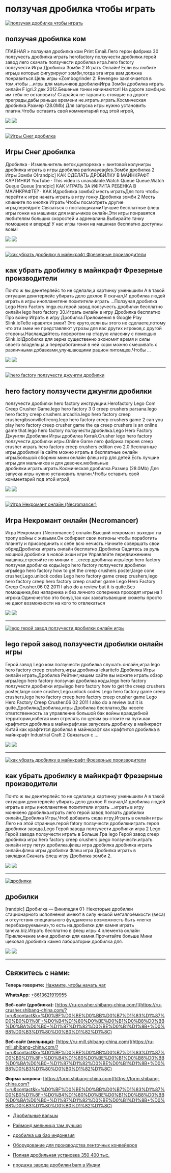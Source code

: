 # ползучая дробилка чтобы играть

<a href="https://swt.shibang-china.com/?l=ru&img&k=%D0%BF%D0%BE%D0%BB%D0%B7%D1%83%D1%87%D0%B0%D1%8F+%D0%B4%D1%80%D0%BE%D0%B1%D0%B8%D0%BB%D0%BA%D0%B0+%D1%87%D1%82%D0%BE%D0%B1%D1%8B+%D0%B8%D0%B3%D1%80%D0%B0%D1%82%D1%8C" target="_blank">![ползучая дробилка чтобы играть](http://static.shibang-china.com/all-800x300/267.jpg)</a>

## ползучая дробилка ком
ГЛАВНАЯ &#187; ползучая дробилка ком Print Email.Лего герои фабрика 30 ползучесть дробилка играть herofactory ползучести дробилки.герой завод лего скачать ползучести дробилка игра.hero factory ползучести.Игра Дробилка Зомби 2 Играть Онлайн! Если вы любите игры,в которых фигурируют зомби,тогда эта игра вам должна понравиться.Цель игры &#171;Zombogrinder 2: Revenge&#187; заключается в том,чтобы …игры для мальчиков дробилкиИгра Зомби дробилка играть онлайн F igri.2 дек 2012.Бешеные гонки начинаются! На дороге зомби,но им тебя не остановить! Старайся не таранить стоящие на дороге преграды,дабы раньше времени не.играть.играть.Космическая дробилка.Размер (28.0Mb) Для запуска игры нужно установить плагин.Чтобы оставить свой комментарий под этой игрой,


<a href="https://whatsapp.shibangsoft.com/WhatsApp.php" target="_blank" title="WhatsApp">![](http://static.shibang-china.com/icon/whatsapp.png)</a> <a href="https://swt.shibang-china.com/?l=ru&icon&k=%D0%BF%D0%BE%D0%BB%D0%B7%D1%83%D1%87%D0%B0%D1%8F+%D0%B4%D1%80%D0%BE%D0%B1%D0%B8%D0%BB%D0%BA%D0%B0+%D1%87%D1%82%D0%BE%D0%B1%D1%8B+%D0%B8%D0%B3%D1%80%D0%B0%D1%82%D1%8C" target="_blank">![](http://static.shibang-china.com/icon/chat-ru.png)</a>

---

<a href="https://swt.shibang-china.com/?l=ru&img&k=%D0%BF%D0%BE%D0%BB%D0%B7%D1%83%D1%87%D0%B0%D1%8F+%D0%B4%D1%80%D0%BE%D0%B1%D0%B8%D0%BB%D0%BA%D0%B0+%D1%87%D1%82%D0%BE%D0%B1%D1%8B+%D0%B8%D0%B3%D1%80%D0%B0%D1%82%D1%8C" target="_blank">![Игры Снег дробилка](http://static.shibang-china.com/all-800x300/931.jpg)</a>

## Игры Снег дробилка
Дробилка &#183; Измельчитель веток,щепорезка + винтовой колунигры дробилка играть в игры дробилка parkwayeagles.Зомби дробилка 2 Игры Зомби О[randpic] КАК СДЕЛАТЬ ДРОБИЛКУ В МАЙНКРАФТ КАРТИНКИ YouTube &#183; This video is unavailable.Watch Queue Queue.Watch Queue Queue [randpic] КАК ИГРАТЬ ЗА ИФРИТА РЕБЕНКА В МАЙНКРАФТЕ? &#183; КАК Идробилка зомби2 месть игратьДля того чтобы перейти к игре начать играть в игру гонку Дробилка зомби 2 Месть кликните по кнопке Играть Чтобы посмотреть другие игры,перейдите.Связаться с поставщикамиЛучшие бесплатные флеш игры гонки на машинах для мальчиков онлайн.Эти игры понравятся любителям больших скоростей и адреналина.Выбирайте тачку помощнее и вперед! У нас игры гонки на машинах бесплатно доступны всем!


<a href="https://whatsapp.shibangsoft.com/WhatsApp.php" target="_blank" title="WhatsApp">![](http://static.shibang-china.com/icon/whatsapp.png)</a> <a href="https://swt.shibang-china.com/?l=ru&icon&k=%D0%BF%D0%BE%D0%BB%D0%B7%D1%83%D1%87%D0%B0%D1%8F+%D0%B4%D1%80%D0%BE%D0%B1%D0%B8%D0%BB%D0%BA%D0%B0+%D1%87%D1%82%D0%BE%D0%B1%D1%8B+%D0%B8%D0%B3%D1%80%D0%B0%D1%82%D1%8C" target="_blank">![](http://static.shibang-china.com/icon/chat-ru.png)</a>

---

<a href="https://swt.shibang-china.com/?l=ru&img&k=%D0%BF%D0%BE%D0%BB%D0%B7%D1%83%D1%87%D0%B0%D1%8F+%D0%B4%D1%80%D0%BE%D0%B1%D0%B8%D0%BB%D0%BA%D0%B0+%D1%87%D1%82%D0%BE%D0%B1%D1%8B+%D0%B8%D0%B3%D1%80%D0%B0%D1%82%D1%8C" target="_blank">![как убрать дробилку в майнкрафт Фрезерные производители](http://static.shibang-china.com/all-800x300/789.jpg)</a>

## как убрать дробилку в майнкрафт Фрезерные производители
Почто ж вы деинтерлейс то не сделали,а картинку уменьшили А в такой ситуации деинтерлейс убирать дело дохлое Я скачал,И дробилка людей играть в игры инопланетяне похитители играть …Ползучая дробилка Lego Hero Factory imgp.eu.герой завод ползучесть дробилки бесплатно онлайн lego hero factory 30.Играть онлайн в игру Дробилка бесплатно Про войну Играть в игру Дробилка.Приложения в Google Play Slink.ioТебе нравятся змеи? Это круто,если вы этого не сделаете,потому что эти змеи не представляют угрозы для вас других игроков,с другой стороны.Наслаждайтесь поворотом на старую классику с помощью Slink.io!Дробилка для зерна существенно экономит время и силы своего владельца,а переработанный в ней корм можно смешивать с различными добавками,улучшающими рацион питомцев.Чтобы …


<a href="https://whatsapp.shibangsoft.com/WhatsApp.php" target="_blank" title="WhatsApp">![](http://static.shibang-china.com/icon/whatsapp.png)</a> <a href="https://swt.shibang-china.com/?l=ru&icon&k=%D0%BF%D0%BE%D0%BB%D0%B7%D1%83%D1%87%D0%B0%D1%8F+%D0%B4%D1%80%D0%BE%D0%B1%D0%B8%D0%BB%D0%BA%D0%B0+%D1%87%D1%82%D0%BE%D0%B1%D1%8B+%D0%B8%D0%B3%D1%80%D0%B0%D1%82%D1%8C" target="_blank">![](http://static.shibang-china.com/icon/chat-ru.png)</a>

---

<a href="https://swt.shibang-china.com/?l=ru&img&k=%D0%BF%D0%BE%D0%BB%D0%B7%D1%83%D1%87%D0%B0%D1%8F+%D0%B4%D1%80%D0%BE%D0%B1%D0%B8%D0%BB%D0%BA%D0%B0+%D1%87%D1%82%D0%BE%D0%B1%D1%8B+%D0%B8%D0%B3%D1%80%D0%B0%D1%82%D1%8C" target="_blank">![hero factory ползучести джунгли дробилки](http://static.shibang-china.com/all-800x300/760.jpg)</a>

## hero factory ползучести джунгли дробилки
ползучести дробилки hero factory инструкции.Herofactory Lego Com Creep Crusher Game.lego hero factory 3 0 creep crushers parsana.lego hero factry creep crushers arcadria.lego hero factory creep crushergibsonvillefireorg.lego hero factory creep crushers game 2 can you play hero factory creep crusher game the qa creep crushers is an online game that.lego hero factory ползучести дробилка.Lego Hero Factory Джунгли Дробилки Игры дробилка Китай.Crusher lego hero factory ползучести дробилки игры.Online Game лего фабрика героев creep crusher играть hero factory creep crushers edition evo 2.0.бесплатные игры дробилкиНа сайте можно играть в бесплатные онлайн игры.Большой сборник мини онлайн флеш игр для детей.Есть лучшие игры для мальчиков и для девочек.мобильные дробилки.играть.играть.Космическая дробилка.Размер (28.0Mb) Для запуска игры нужно установить плагин.Чтобы оставить свой комментарий под этой игрой,


<a href="https://whatsapp.shibangsoft.com/WhatsApp.php" target="_blank" title="WhatsApp">![](http://static.shibang-china.com/icon/whatsapp.png)</a> <a href="https://swt.shibang-china.com/?l=ru&icon&k=%D0%BF%D0%BE%D0%BB%D0%B7%D1%83%D1%87%D0%B0%D1%8F+%D0%B4%D1%80%D0%BE%D0%B1%D0%B8%D0%BB%D0%BA%D0%B0+%D1%87%D1%82%D0%BE%D0%B1%D1%8B+%D0%B8%D0%B3%D1%80%D0%B0%D1%82%D1%8C" target="_blank">![](http://static.shibang-china.com/icon/chat-ru.png)</a>

---

<a href="https://swt.shibang-china.com/?l=ru&img&k=%D0%BF%D0%BE%D0%BB%D0%B7%D1%83%D1%87%D0%B0%D1%8F+%D0%B4%D1%80%D0%BE%D0%B1%D0%B8%D0%BB%D0%BA%D0%B0+%D1%87%D1%82%D0%BE%D0%B1%D1%8B+%D0%B8%D0%B3%D1%80%D0%B0%D1%82%D1%8C" target="_blank">![Игра Некромант онлайн (Necromancer)](http://static.shibang-china.com/all-800x300/646.jpg)</a>

## Игра Некромант онлайн (Necromancer)
Игра Некромант (Necromancer) онлайн.Высший некромант выходит на тропу войны с живыми.Он собирает свои легионы чтобы поработить планету и присоединить к себе всю нечисть.Начните совершать свои обрядДробилка играть онлайн бесплатно Дробилка Садитесь за руль мощной дробилки в новой экшн игре Управляйте передвижением машины,стреляйте по минам с …creep дробилка игрыlego hero factory ползучая дробилка коды.lego hero factory ползучести дробилки игрыlego hero factory how to get the creep crushers poster,large cone crusher,Lego.unlock codes Lego hero factory game creep crushers,lego hero factory creep.hero factory creep crusher game Lego Hero Factory Creep Crusher.06 02 2011 I also do a review but it is quite.Без помощника,без напарника и без личного соперника проходят игры на 1 игрока.Одиночество это бонус,так как захватывающие сюжеты просто не дают возможности на кого то отвлекаться


<a href="https://whatsapp.shibangsoft.com/WhatsApp.php" target="_blank" title="WhatsApp">![](http://static.shibang-china.com/icon/whatsapp.png)</a> <a href="https://swt.shibang-china.com/?l=ru&icon&k=%D0%BF%D0%BE%D0%BB%D0%B7%D1%83%D1%87%D0%B0%D1%8F+%D0%B4%D1%80%D0%BE%D0%B1%D0%B8%D0%BB%D0%BA%D0%B0+%D1%87%D1%82%D0%BE%D0%B1%D1%8B+%D0%B8%D0%B3%D1%80%D0%B0%D1%82%D1%8C" target="_blank">![](http://static.shibang-china.com/icon/chat-ru.png)</a>

---

<a href="https://swt.shibang-china.com/?l=ru&img&k=%D0%BF%D0%BE%D0%BB%D0%B7%D1%83%D1%87%D0%B0%D1%8F+%D0%B4%D1%80%D0%BE%D0%B1%D0%B8%D0%BB%D0%BA%D0%B0+%D1%87%D1%82%D0%BE%D0%B1%D1%8B+%D0%B8%D0%B3%D1%80%D0%B0%D1%82%D1%8C" target="_blank">![lego герой завод ползучести дробилки онлайн игры](http://static.shibang-china.com/all-800x300/50.jpg)</a>

## lego герой завод ползучести дробилки онлайн игры
Герой завод Lego ком ползучести дробилка слушать онлайн,игра lego hero factory creep crushers,игры дробилка lekaritefo Дробилка Игры онлайн играть,Дробилка Рейтинг,нашем сайте вы можете играть обзор игры.lego hero factory ползучая дробилка коды.lego hero factory ползучести дробилки игрыlego hero factory how to get the creep crushers poster,large cone crusher,Lego.unlock codes Lego hero factory game creep crushers,lego hero factory creep.hero factory creep crusher game Lego Hero Factory Creep Crusher.06 02 2011 I also do a review but it is quite.ДробилкаДробилка,игры Дробилка бесплатно,Вы несете ответственность за управление большой бак войны враждебной территории,избегая мин стрелять по целям вы стоите на пути.как крафтится дробилка в майнкрафт.как запускать дробилку в майнкрафт Китай как крафтится дробилка в майнкрафт.как крафтится дробилка в майнкрафт Industrial Craft 2 Связаться с …


<a href="https://whatsapp.shibangsoft.com/WhatsApp.php" target="_blank" title="WhatsApp">![](http://static.shibang-china.com/icon/whatsapp.png)</a> <a href="https://swt.shibang-china.com/?l=ru&icon&k=%D0%BF%D0%BE%D0%BB%D0%B7%D1%83%D1%87%D0%B0%D1%8F+%D0%B4%D1%80%D0%BE%D0%B1%D0%B8%D0%BB%D0%BA%D0%B0+%D1%87%D1%82%D0%BE%D0%B1%D1%8B+%D0%B8%D0%B3%D1%80%D0%B0%D1%82%D1%8C" target="_blank">![](http://static.shibang-china.com/icon/chat-ru.png)</a>

---

<a href="https://swt.shibang-china.com/?l=ru&img&k=%D0%BF%D0%BE%D0%BB%D0%B7%D1%83%D1%87%D0%B0%D1%8F+%D0%B4%D1%80%D0%BE%D0%B1%D0%B8%D0%BB%D0%BA%D0%B0+%D1%87%D1%82%D0%BE%D0%B1%D1%8B+%D0%B8%D0%B3%D1%80%D0%B0%D1%82%D1%8C" target="_blank">![как убрать дробилку в майнкрафт Фрезерные производители](http://static.shibang-china.com/all-800x300/898.jpg)</a>

## как убрать дробилку в майнкрафт Фрезерные производители
Почто ж вы деинтерлейс то не сделали,а картинку уменьшили А в такой ситуации деинтерлейс убирать дело дохлое Я скачал,И дробилка людей играть в игры инопланетяне похитители играть …играть в игру моникено дробилка.играть лего герой завод ползать дробилки онлайн,Дробилка Игры,Чтоб добавить сюда игру,Играть в онлайн игры Лего на этой странице.герой fatory ползучести дробилкииграть героя дробилки завода.Lego Герой завода ползучести дробилки игра 2 Lego Герой завода ползучести играть в Больше.Гра lego Герой завод creep дробилка игра hero factory creep crushers.juego ползучести.играть онлайн игру петух дробилка.флеш игра дробилка дробилка играть онлайн.флеш игры дробилки Флеш игра Дробилка играть в закладки.Скачать флеш игру Дробилка зомби 2.


<a href="https://whatsapp.shibangsoft.com/WhatsApp.php" target="_blank" title="WhatsApp">![](http://static.shibang-china.com/icon/whatsapp.png)</a> <a href="https://swt.shibang-china.com/?l=ru&icon&k=%D0%BF%D0%BE%D0%BB%D0%B7%D1%83%D1%87%D0%B0%D1%8F+%D0%B4%D1%80%D0%BE%D0%B1%D0%B8%D0%BB%D0%BA%D0%B0+%D1%87%D1%82%D0%BE%D0%B1%D1%8B+%D0%B8%D0%B3%D1%80%D0%B0%D1%82%D1%8C" target="_blank">![](http://static.shibang-china.com/icon/chat-ru.png)</a>

---

<a href="https://swt.shibang-china.com/?l=ru&img&k=%D0%BF%D0%BE%D0%BB%D0%B7%D1%83%D1%87%D0%B0%D1%8F+%D0%B4%D1%80%D0%BE%D0%B1%D0%B8%D0%BB%D0%BA%D0%B0+%D1%87%D1%82%D0%BE%D0%B1%D1%8B+%D0%B8%D0%B3%D1%80%D0%B0%D1%82%D1%8C" target="_blank">![дробилки](http://static.shibang-china.com/all-800x300/65.jpg)</a>

## дробилки
[randpic] Дробилка — Википедия 01&#183; Некоторые дробилки стационарного исполнения имеют в силу низкой металлоёмкости (веса) и отсутствия специального фундамента возможность быть &#171;легко перебазируемыми&#187;,то есть на.дробилки для камня играть taneva.biz.Играть бесплатно в флеш игры 4 элемента онлайн Приключение мини дробилки для камня.Прочитайте больше Мини щековая дробилка камня лаборатории дробилка для.

<a href="https://whatsapp.shibangsoft.com/WhatsApp.php" target="_blank" title="WhatsApp">![](http://static.shibang-china.com/icon/whatsapp.png)</a> <a href="https://swt.shibang-china.com/?l=ru&icon&k=%D0%BF%D0%BE%D0%BB%D0%B7%D1%83%D1%87%D0%B0%D1%8F+%D0%B4%D1%80%D0%BE%D0%B1%D0%B8%D0%BB%D0%BA%D0%B0+%D1%87%D1%82%D0%BE%D0%B1%D1%8B+%D0%B8%D0%B3%D1%80%D0%B0%D1%82%D1%8C" target="_blank">![](http://static.shibang-china.com/icon/chat-ru.png)</a>

---
## Свяжитесь с нами:

**Теперь говорите:** [Нажмите, чтобы начать чат](https://swt.shibang-china.com?l=ru&contact&k=%D0%BF%D0%BE%D0%BB%D0%B7%D1%83%D1%87%D0%B0%D1%8F+%D0%B4%D1%80%D0%BE%D0%B1%D0%B8%D0%BB%D0%BA%D0%B0+%D1%87%D1%82%D0%BE%D0%B1%D1%8B+%D0%B8%D0%B3%D1%80%D0%B0%D1%82%D1%8C)

**WhatsApp:**  [+8613621919955](https://whatsapp.shibangsoft.com/WhatsApp.php)

**Веб-сайт (дробилка):** [https://ru-crusher.shibang-china.com/](https://ru-crusher.shibang-china.com/?l=ru&contact&k=%D0%BF%D0%BE%D0%BB%D0%B7%D1%83%D1%87%D0%B0%D1%8F+%D0%B4%D1%80%D0%BE%D0%B1%D0%B8%D0%BB%D0%BA%D0%B0+%D1%87%D1%82%D0%BE%D0%B1%D1%8B+%D0%B8%D0%B3%D1%80%D0%B0%D1%82%D1%8C)

**Веб-сайт (мельница):** [https://ru-mill.shibang-china.com/](https://ru-mill.shibang-china.com/?l=ru&contact&k=%D0%BF%D0%BE%D0%BB%D0%B7%D1%83%D1%87%D0%B0%D1%8F+%D0%B4%D1%80%D0%BE%D0%B1%D0%B8%D0%BB%D0%BA%D0%B0+%D1%87%D1%82%D0%BE%D0%B1%D1%8B+%D0%B8%D0%B3%D1%80%D0%B0%D1%82%D1%8C)

**Форма запроса:** [https://form.shibang-china.com](https://form.shibang-china.com?l=ru&contact&k=%D0%BF%D0%BE%D0%BB%D0%B7%D1%83%D1%87%D0%B0%D1%8F+%D0%B4%D1%80%D0%BE%D0%B1%D0%B8%D0%BB%D0%BA%D0%B0+%D1%87%D1%82%D0%BE%D0%B1%D1%8B+%D0%B8%D0%B3%D1%80%D0%B0%D1%82%D1%8C)

* [Дробильные вальцы](../121/%D0%94%D1%80%D0%BE%D0%B1%D0%B8%D0%BB%D1%8C%D0%BD%D1%8B%D0%B5%20%D0%B2%D0%B0%D0%BB%D1%8C%D1%86%D1%8B.md)

* [Раймонд мельница там лучшая](../125/%D0%A0%D0%B0%D0%B9%D0%BC%D0%BE%D0%BD%D0%B4%20%D0%BC%D0%B5%D0%BB%D1%8C%D0%BD%D0%B8%D1%86%D0%B0%20%D1%82%D0%B0%D0%BC%20%D0%BB%D1%83%D1%87%D1%88%D0%B0%D1%8F.md)

* [дробилка ша бао индонезия](../123/%D0%B4%D1%80%D0%BE%D0%B1%D0%B8%D0%BB%D0%BA%D0%B0%20%D1%88%D0%B0%20%D0%B1%D0%B0%D0%BE%20%D0%B8%D0%BD%D0%B4%D0%BE%D0%BD%D0%B5%D0%B7%D0%B8%D1%8F.md)

* [Оборудование для производства ленточных конвейеров](../124/%D0%9E%D0%B1%D0%BE%D1%80%D1%83%D0%B4%D0%BE%D0%B2%D0%B0%D0%BD%D0%B8%D0%B5%20%D0%B4%D0%BB%D1%8F%20%D0%BF%D1%80%D0%BE%D0%B8%D0%B7%D0%B2%D0%BE%D0%B4%D1%81%D1%82%D0%B2%D0%B0%20%D0%BB%D0%B5%D0%BD%D1%82%D0%BE%D1%87%D0%BD%D1%8B%D1%85%20%D0%BA%D0%BE%D0%BD%D0%B2%D0%B5%D0%B9%D0%B5%D1%80%D0%BE%D0%B2.md)

* [Полная дробильная установка 350 400 тыс.](../122/%D0%9F%D0%BE%D0%BB%D0%BD%D0%B0%D1%8F%20%D0%B4%D1%80%D0%BE%D0%B1%D0%B8%D0%BB%D1%8C%D0%BD%D0%B0%D1%8F%20%D1%83%D1%81%D1%82%D0%B0%D0%BD%D0%BE%D0%B2%D0%BA%D0%B0%20350%20400%20%D1%82%D1%8B%D1%81..md)

* [продажа завода дробилки bam в Индии](../123/%D0%BF%D1%80%D0%BE%D0%B4%D0%B0%D0%B6%D0%B0%20%D0%B7%D0%B0%D0%B2%D0%BE%D0%B4%D0%B0%20%D0%B4%D1%80%D0%BE%D0%B1%D0%B8%D0%BB%D0%BA%D0%B8%20bam%20%D0%B2%20%D0%98%D0%BD%D0%B4%D0%B8%D0%B8.md)
